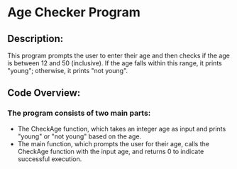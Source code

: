 # Age Checker Program
## Description:
This program prompts the user to enter their age and then checks if the age is between 12 and 50 (inclusive). If the age falls within this range, it prints "young"; otherwise, it prints "not young".

## Code Overview:
### The program consists of two main parts:
  -  The CheckAge function, which takes an integer age as input and prints "young" or "not young" based on the age.
  -   The main function, which prompts the user for their age, calls the CheckAge function with the input age, and returns 0 to indicate successful execution.
